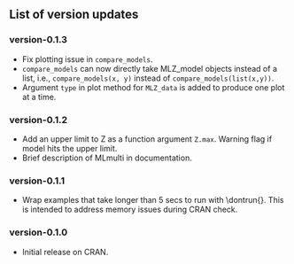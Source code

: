 
## List of version updates

### version-0.1.3
- Fix plotting issue in `compare_models`.
- `compare_models` can now directly take MLZ_model objects instead of a list, i.e., `compare_models(x, y)` instead of
`compare_models(list(x,y))`.
- Argument `type` in plot method for `MLZ_data` is added to produce one plot at a time.

### version-0.1.2
- Add an upper limit to Z as a function argument `Z.max`. Warning flag if model hits the upper limit.
- Brief description of MLmulti in documentation.

### version-0.1.1 
- Wrap examples that take longer than 5 secs to run with \dontrun{}. This is intended to address memory issues during CRAN check.
 
### version-0.1.0
- Initial release on CRAN.